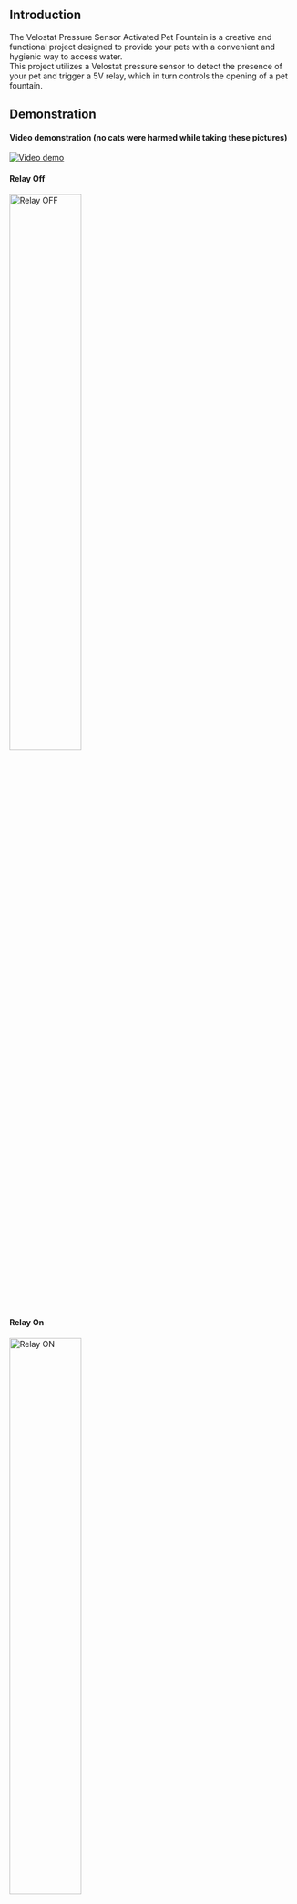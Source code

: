 ## Introduction
The Velostat Pressure Sensor Activated Pet Fountain is a creative and functional project designed to provide your pets with a convenient and hygienic way to access water.  
This project utilizes a Velostat pressure sensor to detect the presence of your pet and trigger a 5V relay, which in turn controls the opening of a pet fountain.


## Demonstration
#### Video demonstration (no cats were harmed while taking these pictures)

[![Video demo](https://apaliampelos.me/assets/images/github/pet-velostat-pressure-sensor/thumbnail.png)](https://apaliampelos.me/assets/images/github/pet-velostat-pressure-sensor/demonstration.mp4)
#### Relay Off  
<img src="https://apaliampelos.me/assets/images/github/pet-velostat-pressure-sensor/relay_off.jpg" alt="Relay OFF" width="50%"/>

#### Relay On  
<img src="https://apaliampelos.me/assets/images/github/pet-velostat-pressure-sensor/relay_on.jpg" alt="Relay ON" width="50%"/>


## Components 
- Velostat Pressure Sensor: Velostat is a pressure-sensitive material that changes its resistance when pressure is applied. In this project, the Velostat sensor serves as the key element for detecting your pet's presence.
- Arduino Microcontroller: An Arduino microcontroller serves as the brain of the project, facilitating the interaction between the Velostat sensor, 5V relay, and the pet fountain. It processes the sensor data and controls the relay accordingly.
- 5V Relay Module: The 5V relay acts as a switch that is controlled by the Velostat sensor. When the sensor detects pressure, it triggers the relay to activate the pet fountain.
- Power Supply: A stable power supply, typically 5V, is required to power the Arduino, the Velostat sensor, and the 5V relay.
- USB A Female: The output that will give power to the Pet Fountain. The pet fountain is a water dispenser that is designed to provide a continuous flow of fresh water for your pets. 


## Schematics
<img src="https://apaliampelos.me/assets/images/github/pet-velostat-pressure-sensor/schematics.png" alt=" Schematics"/>


## Project Steps  
### Step 1: Assemble the Hardware  
Gather all the necessary components and connect the Velostat pressure sensor, 5V relay, Arduino microcontroller, and pet fountain as per the provided schematics. Ensure proper wiring and connections to avoid any issues.  
<img src="https://apaliampelos.me/assets/images/github/pet-velostat-pressure-sensor/step_1.jpg" alt="Step 1" width="50%"/>
<img src="https://apaliampelos.me/assets/images/github/pet-velostat-pressure-sensor/step_2.jpg" alt="Step 2" width="50%"/>
<img src="https://apaliampelos.me/assets/images/github/pet-velostat-pressure-sensor/step_3.jpg" alt="Step 3" width="50%"/>
<img src="https://apaliampelos.me/assets/images/github/pet-velostat-pressure-sensor/step_4.jpg" alt="Step 4" width="50%"/>

### Step 2: Program the Arduino  
Write and upload the necessary Arduino code to read data from the Velostat sensor and control the 5V relay. The code should be designed to respond to pressure changes and activate the relay when a pet is detected.  

### Step 3: Calibration/Testing
Calibrate the Velostat sensor to ensure accurate detection of your pet's pressure. This step involves adjusting the sensitivity of the sensor to match the weight and size of your pet.  
Here you can alter the values ```thresholdValue``` which decleres the value to that will trigger the realy, and the ```timeThreshold``` which species after how many ms the relay will be triggered.  
Test the entire system to verify that the Velostat sensor accurately detects your pet's presence, triggering the relay to open the pet fountain. Make any necessary adjustments to optimize performance.  

### Step 5: Finalization  
Secure all connections, tidy up the wiring, and make any final adjustments to the project. Ensure that the pet fountain is functioning correctly and providing a reliable water source for your pets.
